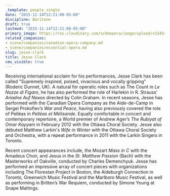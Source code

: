 ```yaml
---
_template: people_single
date: "2015-11-14T12:21:00-05:00"
discipline: Baritone
draft: true
lastmod: "2015-11-14T12:21:00-05:00"
primary_image: https://res.cloudinary.com/schmopera/image/upload/v1545409169/media/webhook-uploads/1447521634115/2015-11-14---Jesse-Clark.jpg.jpg
related_companies:
- scene/companies/canadian-opera-company.md
- scene/companies/essential-opera.md
slug: jesse-clark
title: Jesse Clark
cms_visible: true
---
```


Receiving international acclaim for his performances, Jesse Clark has been called "Supremely inspired, poised, vivacious and vocally gripping" (Roderic Dunnet, UK). A natural for operatic roles such as The Count in *Le Nozze di Figaro*, he has also performed the role of Harlekin in R. Strauss' *Ariadne Auf Naxos* directed by Colin Graham. In recent seasons, Jesse has performed with the Canadian Opera Company as the Aide-de-Camp in Sergei Prokofiev’s *War and Peace*, having also previously covered the role of Pelléas in *Pelléas et Mélisande*. Equally comfortable in concert and contemporary repertoire, a World premier of Andrew Ager’s *The Rubiyat of Omar Kayyam* in February 2012 with the Ottawa Choral Society. Jesse also débuted Matthew Larkin's *Wife in Winter* with the Ottawa Choral Society and Orchestra, with a repeat performance in 2011 with the Larkin Singers in Toronto.

Recent concert appearances include, the Mozart *Mass in C* with the Amadeus Choir, and Jesus in the *St. Matthew Passion* (Bach) with the Masterworks of Oakville, conducted by Charles Demenchyuk. Jesse has performed an impressive array of concert pieces with organizations including The Florestan Project in Boston, the Aldeburgh Connection in Toronto, Greenwich Music Festival and the Marlboro Music Festival, as well as performing in Britten’s War Requiem, conducted by Simone Young at Snape Maltings. 
